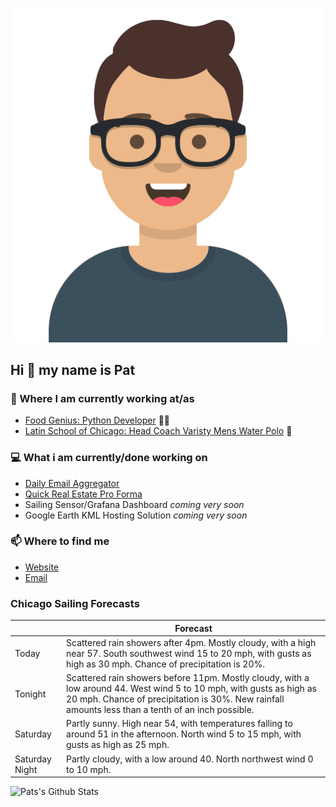 [![Social banner for p-j-falconer](https://raw.githubusercontent.com/P-J-FALCONER/P-J-FALCONER/master/assets/avataaars.svg)](https://patfalconer.com/)
## Hi :wave: my name is Pat

### 💼 Where I am currently working at/as
- [Food Genius: Python Developer](https://getfoodgenius.com/) 🍔🐍
- [Latin School of Chicago: Head Coach Varisty Mens Water Polo](https://www.latinschool.org/) 🤽


### 💻 What i am currently/done working on
 - [Daily Email Aggregator](https://github.com/P-J-FALCONER/dott_daily_mail)
 - [Quick Real Estate Pro Forma](https://github.com/P-J-FALCONER/henry)
 - Sailing Sensor/Grafana Dashboard *coming very soon*
 - Google Earth KML Hosting Solution *coming very soon*

### 📫 Where to find me
 - [Website](https://patfalconer.com/)
 - [Email](mailto:patrick.j.falconer@gmail.com)


### Chicago Sailing Forecasts
|   | Forecast  |
|---|---|
| Today | Scattered rain showers after 4pm. Mostly cloudy, with a high near 57. South southwest wind 15 to 20 mph, with gusts as high as 30 mph. Chance of precipitation is 20%. |
| Tonight | Scattered rain showers before 11pm. Mostly cloudy, with a low around 44. West wind 5 to 10 mph, with gusts as high as 20 mph. Chance of precipitation is 30%. New rainfall amounts less than a tenth of an inch possible. |
| Saturday | Partly sunny. High near 54, with temperatures falling to around 51 in the afternoon. North wind 5 to 15 mph, with gusts as high as 25 mph. |
| Saturday Night | Partly cloudy, with a low around 40. North northwest wind 0 to 10 mph. |

![Pats's Github Stats](https://github-readme-stats.vercel.app/api?username=p-j-falconer&show_icons=true&theme=radical)
